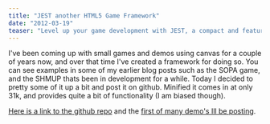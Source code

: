```yaml
---
title: "JEST another HTML5 Game Framework"
date: "2012-03-19"
teaser: "Level up your game development with JEST, a compact and feature-rich HTML5 game framework. Explore its capabilities through demos like the SOPA game and my SHMUP. Start creating your own gaming masterpieces!"
---
```


I've been coming up with small games and demos using canvas for a couple of years now, and over that time I've created a framework for doing so. You can see examples in some of my earlier blog posts such as the SOPA game, and the SHMUP thats been in development for a while. Today I decided to pretty some of it up a bit and post it on github. Minified it comes in at only 31k, and provides quite a bit of functionality (I am biased though).

[Here is a link to the github repo](https://github.com/loktar00/jest) and the [first of many demo's Ill be posting](http://loktar00.github.com/jest/).
